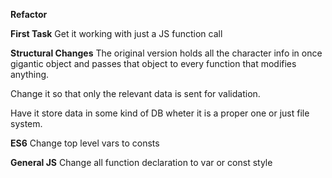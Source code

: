 **Refactor**

**First Task**
Get it working with just a JS function call


**Structural Changes**
The original version holds all the character info in once gigantic object 
and passes that object to every function that modifies anything.

Change it so that only the relevant data is sent for validation.

Have it store data in some kind of DB wheter it is a proper one or just file system.


**ES6**
Change top level vars to consts



**General JS**
Change all function declaration to var or const style
